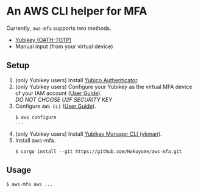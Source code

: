 # An AWS CLI helper for MFA

Currently, `aws-mfa` supports two methods.
- [Yubikey (OATH-TOTP)](https://developers.yubico.com/OATH/)
- Manual input (from your virtual device)

## Setup
1. (only Yubikey users) Install [Yubico Authenticator](https://developers.yubico.com/yubioath-desktop/).
1. (only Yubikey users) Configure your Yubikey as the virtual MFA device of your IAM account ([User Guide](https://docs.aws.amazon.com/IAM/latest/UserGuide/id_credentials_mfa_enable_virtual.html#enable-virt-mfa-for-iam-user)).  
    *DO NOT CHOOSE U2F SECURITY KEY*
1. Configure `AWS CLI` ([User Guide](https://docs.aws.amazon.com/cli/latest/userguide/cli-chap-configure.html#cli-quick-configuration)).
    ```
    $ aws configure
    ...
    ```
1. (only Yubikey users) Install [Yubikey Manager CLI (ykman)](https://developers.yubico.com/yubikey-manager/).
1. Install aws-mfa.
    ```
    $ cargo install --git https://github.com/Hakuyume/aws-mfa.git
    ```

## Usage
```
$ aws-mfa aws ...
```
